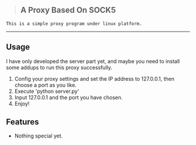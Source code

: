 > ## A Proxy Based On SOCK5

	This is a simple proxy program under linux platform.
	
***

## Usage

I have only developed the server part yet, and maybe you need to install some addups to run 
this proxy successfully.

1. Config your proxy settings and set the IP address to 127.0.0.1, then choose a port as you
 like.
2. Execute 'python server.py'
3. Input 127.0.0.1 and the port you have chosen.
4. Enjoy!

## Features

* Nothing special yet.


